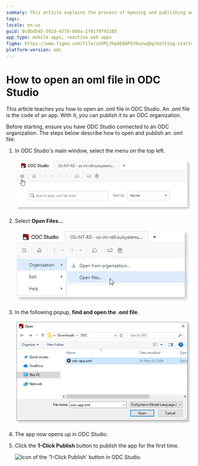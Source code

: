 ```yaml
---
summary: This article explains the process of opening and publishing an .oml file in ODC Studio.
tags:
locale: en-us
guid: 0cdbd545-592d-4778-b80a-2f01f9f93285
app_type: mobile apps, reactive web apps
figma: https://www.figma.com/file/zohMj3VpAEA6P9J9azwqQq/Getting-started-with-ODC?type=design&node-id=3420-2&mode=design
platform-version: odc
---
```

# How to open an oml file in ODC Studio

This article teaches you how to open an .oml file in ODC Studio. An .oml file is the code of an app. With it, you can publish it to an ODC organization.

Before starting, ensure you have ODC Studio connected to an ODC organization. The steps below describe how to open and publish an .oml file:

1. In ODC Studio's main window, select the menu on the top left.

    ![Screenshot of the ODC Studio main window with the menu highlighted.](images/menu-odcs.png "ODC Studio Menu")

1. Select **Open Files...**

    ![ODC Studio menu with the 'Open Files...' option highlighted.](images/open-files-odcs.png "Open Files Option")

1. In the following popup, **find and open the .oml file**.

    ![File dialog window with an .oml file selected, ready to be opened in ODC Studio.](images/open-oml-odcs.png "Open .oml File Dialog")

1. The app now opens up in ODC Studio.

1. Click the **1-Click Publish** button to publish the app for the first time.

    ![Icon of the '1-Click Publish' button in ODC Studio.](./../../shared/icons-service-studio/publish.png "1-Click Publish Button")
